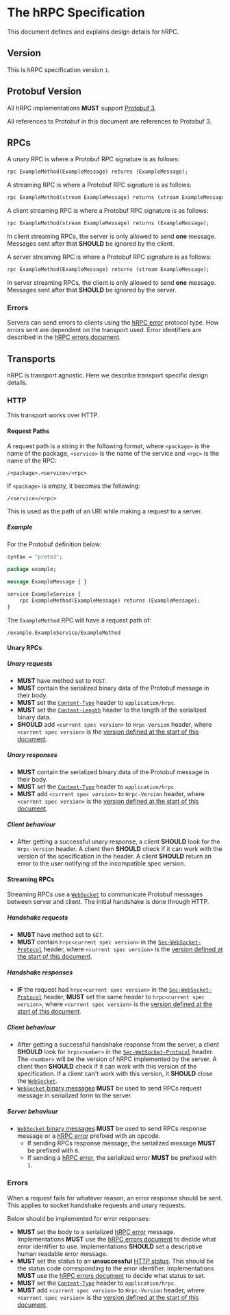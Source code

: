 # The hRPC Specification

This document defines and explains design details for hRPC.

## Version

This is hRPC specification version `1`.

## Protobuf Version

All hRPC implementations **MUST** support [Protobuf 3](https://developers.google.com/protocol-buffers/docs/reference/proto3-spec).

All references to Protobuf in this document are references to Protobuf 3.

## RPCs

A unary RPC is where a Protobuf RPC signature is as follows:
```protobuf
rpc ExampleMethod(ExampleMessage) returns (ExampleMessage);
```

A streaming RPC is where a Protobuf RPC signature is as follows:
```protobuf
rpc ExampleMethod(stream ExampleMessage) returns (stream ExampleMessage);
```

A client streaming RPC is where a Protobuf RPC signature is as follows:
```protobuf
rpc ExampleMethod(stream ExampleMessage) returns (ExampleMessage);
```
In client streaming RPCs, the server is only allowed to send **one** message.
Messages sent after that **SHOULD** be ignored by the client.


A server streaming RPC is where a Protobuf RPC signature is as follows:
```protobuf
rpc ExampleMethod(ExampleMessage) returns (stream ExampleMessage);
```
In server streaming RPCs, the client is only allowed to send **one** message.
Messages sent after that **SHOULD** be ignored by the server.

### Errors

Servers can send errors to clients using the [hRPC error] protocol type. How
errors sent are dependent on the transport used. Error identifiers are
described in the [hRPC errors document].

## Transports

hRPC is transport agnostic. Here we describe transport specific design details.

### HTTP

This transport works over HTTP.

#### Request Paths

A request path is a string in the following format, where `<package>` is the
name of the package, `<service>` is the name of the service and `<rpc>` is
the name of the RPC:
```
/<package>.<service>/<rpc>
```

If `<package>` is empty, it becomes the following:
```
/<service>/<rpc>
```

This is used as the path of an URI while making a request to a server.

##### Example

For the Protobuf definition below:
```protobuf
syntax = "proto3";

package example;

message ExampleMessage { }

service ExampleService {
    rpc ExampleMethod(ExampleMessage) returns (ExampleMessage);
}
```

The `ExampleMethod` RPC will have a request path of:
```
/example.ExampleService/ExampleMethod
```

#### Unary RPCs

##### Unary requests

- **MUST** have method set to `POST`.
- **MUST** contain the serialized binary data of the Protobuf message in their
body.
- **MUST** set the [`Content-Type`][http headers] header to `application/hrpc`.
- **MUST** set the [`Content-Length`][http headers] header to the length of
the serialized binary data.
- **SHOULD** add `<current spec version>` to `Hrpc-Version` header, where
`<current spec version>` is the [version defined at the start of this document](#Version).

##### Unary responses

- **MUST** contain the serialized binary data of the Protobuf message in their
body.
- **MUST** set the [`Content-Type`][http headers] header to `application/hrpc`.
- **MUST** add `<current spec version>` to `Hrpc-Version` header, where
`<current spec version>` is the [version defined at the start of this document](#Version).

##### Client behaviour

- After getting a successful unary response, a client **SHOULD** look for the
`Hrpc-Version` header. A client then **SHOULD** check if it can work with the
version of the specification in the header. A client **SHOULD** return an error
to the user notifying of the incompatible spec version.

#### Streaming RPCs

Streaming RPCs use a [`WebSocket`][websocket] to communicate Protobuf messages
between server and client. The initial handshake is done through HTTP.

##### Handshake requests

- **MUST** have method set to `GET`.
- **MUST** contain `hrpc<current spec version>` in the [`Sec-WebSocket-Protocol`][websocket_protocol_header] header,
where `<current spec version>` is the [version defined at the start of this document](#Version).

##### Handshake responses

- **IF** the request had `hrpc<current spec version>` in the [`Sec-WebSocket-Protocol`][websocket_protocol_header] header,
**MUST** set the same header to `hrpc<current spec version>`, where `<current spec version>` is the [version defined at the start of this document](#Version).

##### Client behaviour

- After getting a successful handshake response from the server, a client
**SHOULD** look for `hrpc<number>` in the [`Sec-WebSocket-Protocol`][websocket_protocol_header] header.
The `<number>` will be the version of hRPC implemented by the server. A client
then **SHOULD** check if it can work with this version of the specification.
If a client can't work with this version, it **SHOULD** close the [`WebSocket`][websocket].
- [`WebSocket` binary messages][websocket_messages] **MUST** be used to send
RPCs request message in serialized form to the server.

##### Server behaviour

- [`WebSocket` binary messages][websocket_messages] **MUST** be used to send
RPCs response message or a [hRPC error] prefixed with an opcode.
    - If sending RPCs response message, the serialized message **MUST** be
    prefixed with `0`.
    - If sending a [hRPC error], the serialized error **MUST** be prefixed with `1`.

### Errors

When a request fails for whatever reason, an error response should be sent.
This applies to socket handshake requests and unary requests.

Below should be implemented for error responses:

- **MUST** set the body to a serialized [hRPC error] message. Implementations
**MUST** use the [hRPC errors document] to decide what error identifier to use.
Implementations **SHOULD** set a descriptive human readable error message.
- **MUST** set the status to an **unsuccessful** [HTTP status]. This should be
the status code corresponding to the error identifier. Implementations **MUST**
use the [hRPC errors document] to decide what status to set.
- **MUST** set the [`Content-Type`][http headers] header to `application/hrpc`.
- **MUST** add `<current spec version>` to `Hrpc-Version` header, where
`<current spec version>` is the [version defined at the start of this document](#Version).

[http headers]: https://www.w3.org/Protocols/rfc2616/rfc2616-sec14.html
[websocket]: https://datatracker.ietf.org/doc/html/rfc6455
[websocket_messages]: https://datatracker.ietf.org/doc/html/rfc6455#section-5.6
[websocket_protocol_header]: https://datatracker.ietf.org/doc/html/rfc6455#section-11.3.4
[websocket_extensions_header]: https://datatracker.ietf.org/doc/html/rfc6455#section-11.3.2
[hrpc error]: ./hrpc.proto#L5-L13
[http status]: https://www.w3.org/Protocols/rfc2616/rfc2616-sec10.html
[hrpc errors document]: ./ERRORS.md
